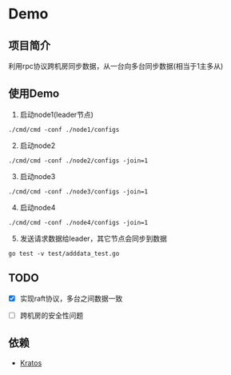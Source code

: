 # Demo

## 项目简介
利用rpc协议跨机房同步数据，从一台向多台同步数据(相当于1主多从)

## 使用Demo
1. 启动node1(leader节点)
```
./cmd/cmd -conf ./node1/configs
```
2. 启动node2
```
./cmd/cmd -conf ./node2/configs -join=1
```
3. 启动node3
```
./cmd/cmd -conf ./node3/configs -join=1
```
4. 启动node4
```
./cmd/cmd -conf ./node4/configs -join=1
```

5. 发送请求数据给leader，其它节点会同步到数据
```
go test -v test/adddata_test.go
```


## TODO
- [x] 实现raft协议，多台之间数据一致
- [ ] 跨机房的安全性问题



## 依赖
- [Kratos](https://github.com/bilibili/kratos)
